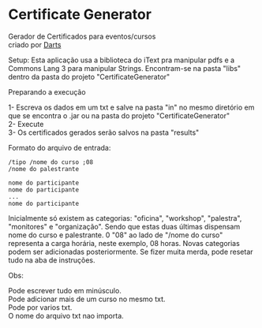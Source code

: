 # Certificate Generator
Gerador de Certificados para eventos/cursos<br>
criado por [Darts](facebook.com/jhonedarts)

Setup: Esta aplicação usa a biblioteca do iText pra manipular pdfs e a Commons Lang 3 para manipular Strings. Encontram-se na pasta "libs" dentro da pasta do projeto "CertificateGenerator"<br>

Preparando a execução

1- Escreva os dados em um txt e salve na pasta "in" no mesmo diretório em que se encontra o .jar ou na pasta do projeto "CertificateGenerator"<br>
2- Execute<br>
3- Os certificados gerados serão salvos na pasta "results"<br>

Formato do arquivo de entrada:
```
/tipo /nome do curso ;08
/nome do palestrante

nome do participante
nome do participante
...
nome do participante

```

Inicialmente só existem as categorias: "oficina", "workshop", "palestra", "monitores" e "organização". Sendo que estas duas últimas dispensam nome do curso e palestrante.
0 "08" ao lado de "/nome do curso" representa a carga horária, neste exemplo, 08 horas. Novas categorias podem ser adicionadas posteriormente. Se fizer muita merda, pode resetar tudo na aba de instruções.

Obs:<br>

Pode escrever tudo em minúsculo.<br>
Pode adicionar mais de um curso no mesmo txt.<br>
Pode por varios txt.<br>
O nome do arquivo txt nao importa.<br>